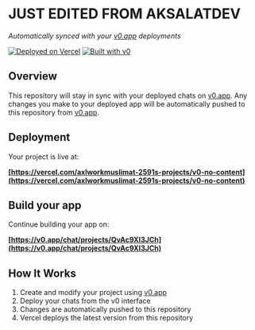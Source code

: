 # JUST EDITED FROM AKSALATDEV

*Automatically synced with your [v0.app](https://v0.app) deployments*

[![Deployed on Vercel](https://img.shields.io/badge/Deployed%20on-Vercel-black?style=for-the-badge&logo=vercel)](https://vercel.com/axlworkmuslimat-2591s-projects/v0-no-content)
[![Built with v0](https://img.shields.io/badge/Built%20with-v0.app-black?style=for-the-badge)](https://v0.app/chat/projects/QvAc9XI3JCh)

## Overview

This repository will stay in sync with your deployed chats on [v0.app](https://v0.app).
Any changes you make to your deployed app will be automatically pushed to this repository from [v0.app](https://v0.app).

## Deployment

Your project is live at:

**[https://vercel.com/axlworkmuslimat-2591s-projects/v0-no-content](https://vercel.com/axlworkmuslimat-2591s-projects/v0-no-content)**

## Build your app

Continue building your app on:

**[https://v0.app/chat/projects/QvAc9XI3JCh](https://v0.app/chat/projects/QvAc9XI3JCh)**

## How It Works

1. Create and modify your project using [v0.app](https://v0.app)
2. Deploy your chats from the v0 interface
3. Changes are automatically pushed to this repository
4. Vercel deploys the latest version from this repository
